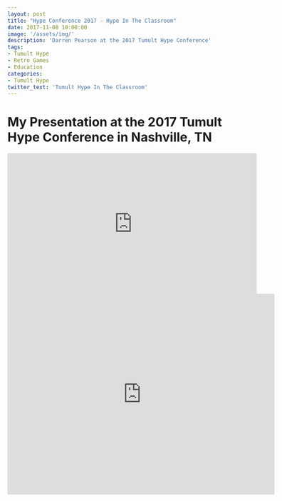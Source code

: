 ```yaml
---
layout: post
title: "Hype Conference 2017 - Hype In The Classroom"
date: 2017-11-08 10:00:00
image: '/assets/img/'
description: 'Darren Pearson at the 2017 Tumult Hype Conference'
tags:
- Tumult Hype
- Retro Games 
- Education
categories:
- Tumult Hype
twitter_text: 'Tumult Hype In The Classroom'
---
```


<h1>My Presentation at the 2017 Tumult Hype Conference in Nashville, TN</h1>

<iframe width="560" height="315" src="https://www.youtube.com/embed/TD_OMvcfjlE" frameborder="0" allow="accelerometer; autoplay; encrypted-media; gyroscope; picture-in-picture" allowfullscreen></iframe>



<iframe width="600" height="450" src="https://www.youtube.com/embed/qtAHSy91VRw" frameborder="0" allow="accelerometer; autoplay; encrypted-media; gyroscope; picture-in-picture" allowfullscreen></iframe>